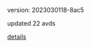 version: 2023030118-8ac5

updated 22 avds

[details](https://github.com/0x74f917491bfa7ebfa379/ali_avd_db/blob/master/change_log/2023/03/01/18/8ac5.txt)